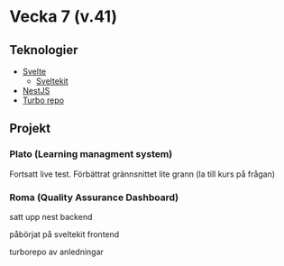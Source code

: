 # Vecka 7 (v.41)

## Teknologier
- [Svelte](https://svelte.dev/)
    - [Sveltekit](https://kit.svelte.dev/)
- [NestJS](https://nestjs.com/)
- [Turbo repo](https://turborepo.org/)

## Projekt

### Plato (Learning managment system)

Fortsatt live test. Förbättrat grännsnittet lite grann (la till kurs på frågan)

### Roma (Quality Assurance Dashboard)

satt upp nest backend

påbörjat på sveltekit frontend

turborepo av anledningar
